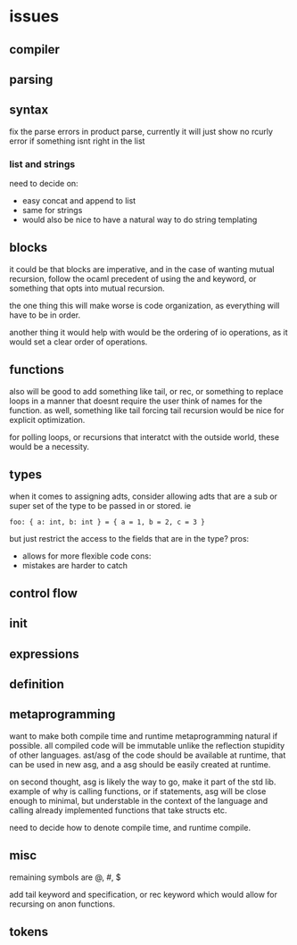 # issues

## compiler

## parsing

## syntax 

fix the parse errors in product parse,
currently it will just show no rcurly error if something isnt right in the list

### list and strings

need to decide on:
- easy concat and append to list
- same for strings
- would also be nice to have a natural way to do string templating

## blocks

it could be that blocks are imperative, and in the case of wanting mutual recursion,
follow the ocaml precedent of using the and keyword, or something that opts into mutual recursion.

the one thing this will make worse is code organization, as everything will have to be in order.

another thing it would help with would be the ordering of io operations, as it would set a clear order of operations.

## functions

also will be good to add something like tail, or rec, or something to replace loops in a manner that doesnt require the user think of names for the function.
as well, something like tail forcing tail recursion would be nice for explicit optimization.

for polling loops, or recursions that interatct with the outside world, these would be a necessity.

## types

when it comes to assigning adts, consider allowing adts that are a sub or super set of the type to be passed in or stored.
ie 
```
foo: { a: int, b: int } = { a = 1, b = 2, c = 3 }
```
but just restrict the access to the fields that are in the type?
pros:
- allows for more flexible code
cons:
- mistakes are harder to catch

## control flow

## init

## expressions

## definition


## metaprogramming

want to make both compile time and runtime metaprogramming natural if possible. 
all compiled code will be immutable unlike the reflection stupidity of other languages.
ast/asg of the code should be available at runtime, that can be used in new asg,
and a asg should be easily created at runtime.

on second thought, asg is likely the way to go, make it part of the std lib.
example of why is calling functions, or if statements, asg will be close enough to minimal,
but understable in the context of the language and calling already implemented functions that take structs etc.

need to decide how to denote compile time, and runtime compile.

## misc

remaining symbols are @, #, $ 

add tail keyword and specification, or rec keyword which would allow for recursing on anon functions.

## tokens
